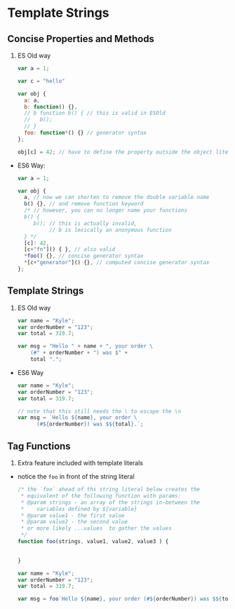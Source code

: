 # Template Strings

## Concise Properties and Methods
1. ES Old way
    ```javascript
    var a = 1;

    var c = "hello"

    var obj {
      a: a,
      b: function() {},
      // b function b() { // this is valid in ESOld
      //   b();
      // } 
      foo: function*() {} // generator syntax
    };
    
    obj[c] = 42; // have to define the property outside the object literal
    ```
- ES6 Way:
    ```javascript
    var a = 1;

    var obj {
      a, // now we can shorten to remove the double variable name
      b() {}, // and remove function keyword
      /* // however, you can no longer name your functions 
      b() {
         b(); // this is actually invalid,
              // b is lexically an anonymous function
      } */
      [c]: 42,
      [c+"fn"]() { }, // also valid
      *foo() {}, // concise generator syntax
      *[c+"generator"]() {}, // computed concise generator syntax
    };
    ```

## Template Strings
1. ES Old way
    ```javascript
    var name = "Kyle";
    var orderNumber = "123";
    var total = 319.7;
    
    var msg = "Hello " + name + ", your order \
        (#" + orderNumber + ") was $" + 
        total ".";
    
    ```
- ES6 Way
    ```javascript
    var name = "Kyle";
    var orderNumber = "123";
    var total = 319.7;
    
    // note that this still needs the \ to escape the \n
    var msg = `Hello ${name}, your order \
          (#${orderNumber}) was $${total}.`;
    ```

## Tag Functions
1. Extra feature included with template literals
- notice the `foo` in front of the string literal
    ```javascript
    /* the `foo` ahead of ths string literal below creates the
     * equivalent of the following function with params:
     * @param strings - an array of the strings in-between the
     *    variables defined by ${variable}
     * @param value1 - the first value
     * @param value2 - the second value
     * or more likely ...values  to gather the values
     */
    function foo(strings, value1, value2, value3 ) {
      
  
    }
    
    var name = "Kyle";
    var orderNumber = "123";
    var total = 319.7;
    
    var msg = foo`Hello ${name}, your order (#${orderNumber}) was $${total}.`;
    ```


